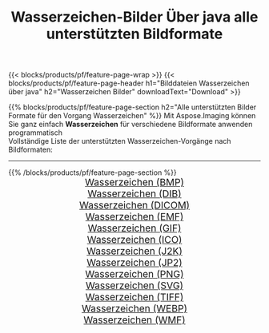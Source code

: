 ﻿---
title: Wasserzeichen-Bilder Über java alle unterstützten Bildformate 
weight: 3920
url: /de/java/watermark 
lang: de
langdirlevel: 2
locales: zh-hans,ja,it,ru,de,es,fr,nl,id,lt,pl,pt,vi,tr,ko,zh-hant,ar,hi,th,sv,cs,uk,he
description: Mit Aspose.Imaging können Sie ganz einfach Wasserzeichen Bilder über java
---

{{< blocks/products/pf/feature-page-wrap >}}
{{< blocks/products/pf/feature-page-header h1="Bilddateien Wasserzeichen über java" h2="Wasserzeichen Bilder" downloadText="Download" >}}


{{% blocks/products/pf/feature-page-section  h2="Alle unterstützten Bilder Formate für den Vorgang Wasserzeichen" %}}
Mit Aspose.Imaging können Sie ganz einfach **Wasserzeichen** für verschiedene Bildformate anwenden programmatisch
<br/>
Vollständige Liste der unterstützten Wasserzeichen-Vorgänge nach Bildformaten:
<hr/>
{{% /blocks/products/pf/feature-page-section %}}
<div class="container-fluid productfamilypage bg-gray">
    <div class="convertypes bg-gray agp-content section">
        <div class="container">
		<div class="row other-converters" style="gap: 10px;font-size: 19px;text-align:center;">
		    <div class='col-md-2 other-converter remove-lp remove-rp'><a href="/imaging/de/java/watermark/bmp" style="padding:15px;">Wasserzeichen (BMP)</a></div><div class='col-md-2 other-converter remove-lp remove-rp'><a href="/imaging/de/java/watermark/dib" style="padding:15px;">Wasserzeichen (DIB)</a></div><div class='col-md-2 other-converter remove-lp remove-rp'><a href="/imaging/de/java/watermark/dicom" style="padding:15px;">Wasserzeichen (DICOM)</a></div><div class='col-md-2 other-converter remove-lp remove-rp'><a href="/imaging/de/java/watermark/emf" style="padding:15px;">Wasserzeichen (EMF)</a></div><div class='col-md-2 other-converter remove-lp remove-rp'><a href="/imaging/de/java/watermark/gif" style="padding:15px;">Wasserzeichen (GIF)</a></div><div class='col-md-2 other-converter remove-lp remove-rp'><a href="/imaging/de/java/watermark/ico" style="padding:15px;">Wasserzeichen (ICO)</a></div><div class='col-md-2 other-converter remove-lp remove-rp'><a href="/imaging/de/java/watermark/j2k" style="padding:15px;">Wasserzeichen (J2K)</a></div><div class='col-md-2 other-converter remove-lp remove-rp'><a href="/imaging/de/java/watermark/jp2" style="padding:15px;">Wasserzeichen (JP2)</a></div><div class='col-md-2 other-converter remove-lp remove-rp'><a href="/imaging/de/java/watermark/png" style="padding:15px;">Wasserzeichen (PNG)</a></div><div class='col-md-2 other-converter remove-lp remove-rp'><a href="/imaging/de/java/watermark/svg" style="padding:15px;">Wasserzeichen (SVG)</a></div><div class='col-md-2 other-converter remove-lp remove-rp'><a href="/imaging/de/java/watermark/tiff" style="padding:15px;">Wasserzeichen (TIFF)</a></div><div class='col-md-2 other-converter remove-lp remove-rp'><a href="/imaging/de/java/watermark/webp" style="padding:15px;">Wasserzeichen (WEBP)</a></div><div class='col-md-2 other-converter remove-lp remove-rp'><a href="/imaging/de/java/watermark/wmf" style="padding:15px;">Wasserzeichen (WMF)</a></div>
                </div>
        </div>
    </div>
</div>
<br/>
